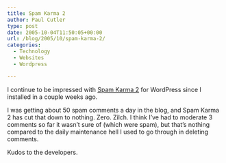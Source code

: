 ```yaml
---
title: Spam Karma 2
author: Paul Cutler
type: post
date: 2005-10-04T11:50:05+00:00
url: /blog/2005/10/spam-karma-2/
categories:
  - Technology
  - Websites
  - Wordpress

---
```

I continue to be impressed with [Spam Karma 2][1] for WordPress since I installed in a couple weeks ago.

I was getting about 50 spam comments a day in the blog, and Spam Karma 2 has cut that down to nothing. Zero. Zilch. I think I&#8217;ve had to moderate 3 comments so far it wasn&#8217;t sure of (which were spam), but that&#8217;s nothing compared to the daily maintenance hell I used to go through in deleting comments.

Kudos to the developers.

 [1]: http://unknowngenius.com/blog/wordpress/spam-karma/